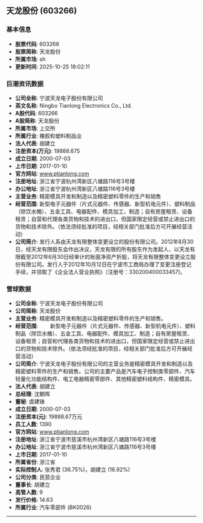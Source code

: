 ## 天龙股份 (603266)

### 基本信息

- **股票代码**: 603266
- **股票简称**: 天龙股份
- **所属市场**: sh
- **更新时间**: 2025-10-25 18:02:11

### 巨潮资讯数据

- **公司全称**: 宁波天龙电子股份有限公司
- **英文名称**: Ningbo Tianlong Electronics Co., Ltd.
- **A股代码**: 603266
- **A股简称**: 天龙股份
- **所属市场**: 上交所
- **所属行业**: 橡胶和塑料制品业
- **法人代表**: 胡建立
- **注册资本(万元)**: 19888.675
- **成立日期**: 2000-07-03
- **上市日期**: 2017-01-10
- **官方网站**: www.ptianlong.com
- **注册地址**: 浙江省宁波杭州湾新区八塘路116号3号楼
- **办公地址**: 浙江省宁波杭州湾新区八塘路116号3号楼
- **主营业务**: 精密模具开发和制造以及精密塑料零件的生产和销售
- **经营范围**: 新型电子元器件（片式元器件、传感器、新型机电元件）、塑料制品（除饮水桶）、五金工具、电器配件、模具加工、制造；自有房屋租赁、设备租赁；自营和代理各类货物和技术的进出口，但国家限定经营或禁止进出口的货物和技术除外。（依法须经批准的项目，经相关部门批准后方可开展经营活动）
- **公司简介**: 发行人系由天龙有限整体变更设立的股份有限公司。2012年8月30日，经天龙有限股东会作出决议，天龙有限的所有股东作为发起人，以天龙有限截至2012年6月30日经审计的账面净资产折股，将天龙有限整体变更设立股份有限公司。发行人于2012年10月12日在宁波市工商局办理了变更注册登记手续，并领取了《企业法人营业执照》（注册号：330200400033457)。

### 雪球数据

- **公司全称**: 宁波天龙电子股份有限公司
- **公司简称**: 天龙股份
- **主营业务**: 精密模具开发和制造以及精密塑料零件的生产和销售。
- **经营范围**: 　　新型电子元器件（片式元器件、传感器、新型机电元件）、塑料制品（除饮水桶）、五金工具、电器配件、模具加工、制造；自有房屋租赁、设备租赁；自营和代理各类货物和技术的进出口，但国家限定经营或禁止进出口的货物和技术除外。（依法须经批准的项目，经相关部门批准后方可开展经营活动）
- **公司简介**: 宁波天龙电子股份有限公司的主营业务是精密模具开发和制造以及精密塑料零件的生产和销售。公司的主要产品是汽车电子控制类零部件、汽车轻量化功能结构件、电工电器精密零部件、其他精密塑料结构件、精密模具。
- **法人代表**: 胡建立
- **总经理**: 沈朝晖
- **董秘**: 虞建锋
- **成立日期**: 2000-07-03
- **注册资本(元)**: 19888.67万元
- **员工人数**: 1390
- **官方网站**: www.ptianlong.com
- **注册地址**: 浙江省宁波市慈溪市杭州湾新区八塘路116号3号楼
- **办公地址**: 浙江省宁波市慈溪市杭州湾新区八塘路116号3号楼
- **上市日期**: 2017-01-10
- **所属省份**: 浙江省
- **实际控制人**: 张秀君 (36.75%)，胡建立 (16.92%)
- **公司分类**: 民营企业
- **董事长**: 胡建立
- **高管人数**: 9
- **发行价格**: 14.63
- **所属行业**: 汽车零部件 (BK0026)

---